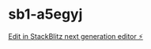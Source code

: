 # sb1-a5egyj

[Edit in StackBlitz next generation editor ⚡️](https://stackblitz.com/~/github.com/karolyn66/sb1-a5egyj)